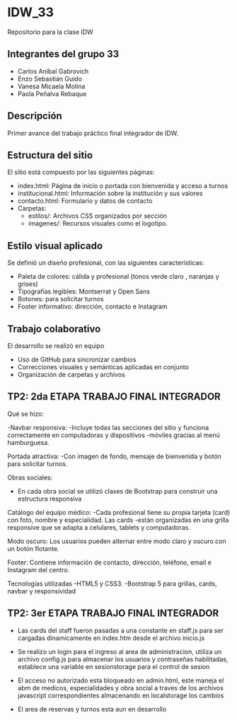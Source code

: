 # IDW_33
Repositorio para la clase IDW

## Integrantes del grupo 33
- Carlos Aníbal Gabrovich  
- Enzo Sebastián Guido  
- Vanesa Micaela Molina  
- Paola Peñalva Rebaque
## Descripción
Primer avance del trabajo práctico final integrador de IDW.

## Estructura del sitio
El sitio está compuesto por las siguientes páginas:

- index.html: Página de inicio o portada con bienvenida y acceso a turnos  
- institucional.html: Información sobre la institución y sus valores  
- contacto.html: Formulario y datos de contacto  
- Carpetas:
  - estilos/: Archivos CSS organizados por sección  
  - imagenes/: Recursos visuales como el logotipo.

## Estilo visual aplicado
Se definió un diseño profesional, con las siguientes características:

- Paleta de colores: cálida y profesional (tonos verde claro , naranjas y grises)  
- Tipografías legibles: Montserrat y Open Sans  
- Botones: para solicitar turnos  
- Footer informativo: dirección, contacto e Instagram


## Trabajo colaborativo

El desarrollo se realizó en equipo

- Uso de GitHub para sincronizar cambios 
- Correcciones visuales y semánticas aplicadas en conjunto  
- Organización de carpetas y archivos  

## TP2: 2da ETAPA TRABAJO FINAL INTEGRADOR 
Qué se hizo:

-Navbar responsiva:
-Incluye todas las secciones del sitio y funciona correctamente en computadoras y dispositivos -móviles gracias al menú hamburguesa.

Portada atractiva:
-Con imagen de fondo, mensaje de bienvenida y botón para solicitar turnos.

Obras sociales:
- En cada obra social se utilizó clases de Bootstrap para construir una estructura responsiva

Catálogo del equipo médico:
-Cada profesional tiene su propia tarjeta (card) con foto, nombre y especialidad. Las cards -están organizadas en una grilla responsive que se adapta a celulares, tablets y computadoras.

Modo oscuro:
Los usuarios pueden alternar entre modo claro y oscuro con un botón flotante.

Footer:
Contiene información de contacto, dirección, teléfono, email e Instagram del centro.

Tecnologías utilizadas
-HTML5 y CSS3.
-Bootstrap 5 para grillas, cards, navbar y responsividad

## TP2: 3er ETAPA TRABAJO FINAL INTEGRADOR 

- Las cards del staff fueron pasadas a una constante en staff.js para ser cargadas dinamicamente en index.htm desde el archivo inicio.js

- Se realizo un login para el ingreso al area de administracion, utiliza un archivo config.js para almacenar los usuarios y contraseñas habilitadas, establece una variable en sesionstorage para el control de sesion

- El acceso no autorizado esta bloqueado en admin.html, este maneja el abm de medicos, especialidades y obra social a traves de los archivos javascript correspondientes almacenando en localstorage los cambios

- El area de reservas y turnos esta aun en desarrollo